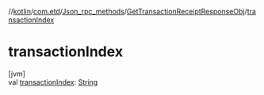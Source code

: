 //[kotlin](../../../../index.md)/[com.etd](../../index.md)/[Json_rpc_methods](../index.md)/[GetTransactionReceiptResponseObj](index.md)/[transactionIndex](transaction-index.md)

# transactionIndex

[jvm]\
val [transactionIndex](transaction-index.md): [String](https://kotlinlang.org/api/latest/jvm/stdlib/kotlin/-string/index.html)
